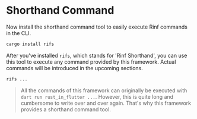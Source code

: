 # Shorthand Command

Now install the shorthand command tool to easily execute Rinf commands in the CLI.

```bash
cargo install rifs
```

After you've installed `rifs`, which stands for 'Rinf Shorthand', you can use this tool to execute any command provided by this framework. Actual commands will be introduced in the upcoming sections.

```bash
rifs ...
```

> All the commands of this framework can originally be executed with `dart run rust_in_flutter ...`. However, this is quite long and cumbersome to write over and over again. That's why this framework provides a shorthand command tool.
